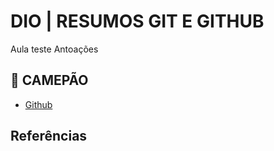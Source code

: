 
# DIO | RESUMOS GIT E GITHUB    

Aula teste 
Antoações

## 🥇 CAMEPÃO

- [Github](https://github.com/)


## Referências


